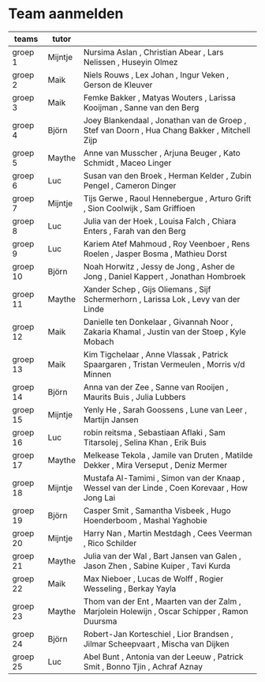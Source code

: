 # Team aanmelden

| teams    | tutor |                                                                                                                    |
|----------|-------|--------------------------------------------------------------------------------------------------------------------|
| groep 1  |Mijntje| Nursima Aslan          , Christian Abear       , Lars Nelissen         , Huseyin Olmez                             |
| groep 2  | Maik  | Niels Rouws            , Lex Johan             , Ingur Veken           , Gerson de Kleuver                         |
| groep 3  | Maik  | Femke Bakker           , Matyas Wouters        , Larissa Kooijman      , Sanne van den Berg                        |
| groep 4  | Björn | Joey Blankendaal       , Jonathan van de Groep , Stef van Doorn        , Hua Chang Bakker     , Mitchell Zijp      |
| groep 5  | Maythe| Anne van Musscher      , Arjuna Beuger         , Kato Schmidt          , Maceo Linger                              |
| groep 6  | Luc   | Susan van den Broek    , Herman Kelder         , Zubin Pengel          , Cameron Dinger                            |
| groep 7  |Mijntje| Tijs Gerwe             , Raoul Hennebergue     , Arturo Grift          , Sion Coolwijk        , Sam Griffioen      |
| groep 8  | Luc   | Julia van der Hoek     , Louisa Falch          , Chiara Enters         , Farah van den Berg                        |
| groep 9  | Luc   | Kariem Atef Mahmoud    , Roy Veenboer          , Rens Roelen           , Jasper Bosma         , Mathieu Dorst      |
| groep 10 | Björn | Noah Horwitz           , Jessy de Jong         , Asher de Jong         , Daniel Kappert       , Jonathan Hombroek  |
| groep 11 | Maythe| Xander Schep           , Gijs Oliemans         , Sijf Schermerhorn     , Larissa Lok          , Levy van der Linde |
| groep 12 | Maik  | Danielle ten Donkelaar , Givannah Noor         , Zakaria Khamal        , Justin van der Stoep , Kyle Mobach        |
| groep 13 | Maik  | Kim Tigchelaar         , Anne Vlassak          , Patrick Spaargaren    , Tristan Vermeulen    , Morris v/d Minnen  |
| groep 14 | Björn | Anna van der Zee       , Sanne van Rooijen     , Maurits Buis          , Julia Lubbers                             |
| groep 15 |Mijntje| Yenly He               , Sarah Goossens        , Lune van Leer         , Martijn Jansen                            |
| groep 16 | Luc   | robin reitsma          , Sebastiaan Aflaki     , Sam Titarsolej        , Selina Khan          , Erik Buis          |
| groep 17 | Maythe| Melkease Tekola        , Jamile van Druten     , Matilde Dekker        , Mira Verseput        , Deniz Mermer       |
| groep 18 |Mijntje| Mustafa Al-Tamimi      , Simon van der Knaap   , Wessel van der Linde  , Coen Korevaar        , How Jong Lai       |
| groep 19 | Björn | Casper Smit            , Samantha Visbeek      , Hugo Hoenderboom      , Mashal Yaghobie                           |
| groep 20 |Mijntje| Harry Nan              , Martin Mestdagh       , Cees Veerman          , Rico Schilder                             |
| groep 21 | Maythe| Julia van der Wal      , Bart Jansen van Galen , Jason Zhen            , Sabine Kuiper        , Tavi Kurda         |
| groep 22 | Maik  | Max Nieboer            , Lucas de Wolff        , Rogier Wesseling      , Berkay Yayla                              |
| groep 23 | Maythe| Thom van der Ent       , Maarten van der Zalm  , Marjolein Holewijn    , Oscar Schipper       , Ramon Duursma      |
| groep 24 | Björn | Robert-Jan Korteschiel , Lior Brandsen         , Jilmar Scheepvaart    , Mischa van Dijken  |
| groep 25 | Luc   | Abel Bunt              , Antonia van der Leeuw , Patrick Smit          , Bonno Tjin           , Achraf Aznay       |
